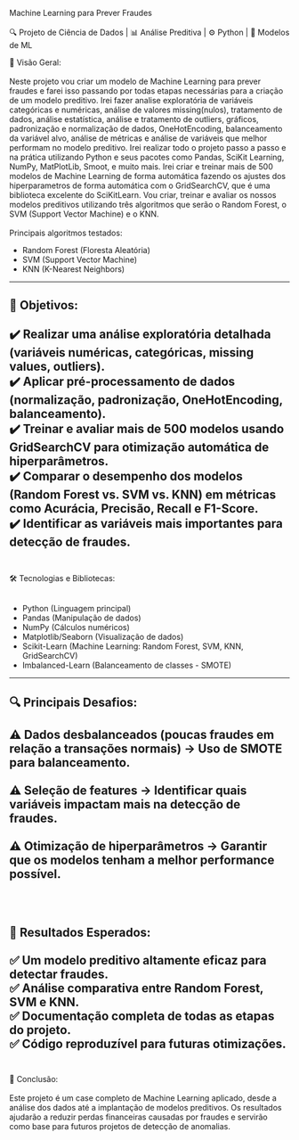 Machine Learning para Prever Fraudes<br><br>
🔍 Projeto de Ciência de Dados | 📊 Análise Preditiva | ⚙️ Python | 🚀 Modelos de ML<br>

📌 Visão Geral:<br><br>
Neste projeto vou criar um modelo de Machine Learning para prever fraudes e farei isso passando por todas etapas necessárias para a criação de um modelo preditivo. 
Irei fazer analise exploratória de variáveis categóricas e numéricas, análise de valores missing(nulos), tratamento de dados, análise estatística, análise e tratamento de outliers, gráficos, padronização e normalização de dados, OneHotEncoding, balanceamento da variável alvo, análise de métricas e análise de variáveis que melhor performam no modelo preditivo.
Irei realizar todo o projeto passo a passo e na prática utilizando Python e seus pacotes como Pandas, SciKit Learning, NumPy, MatPlotLib, Smoot, e muito mais.
Irei criar e treinar mais de 500 modelos de Machine Learning de forma automática fazendo os ajustes dos hiperparametros de forma automática com o GridSearchCV, que é uma biblioteca excelente do SciKitLearn.
Vou criar, treinar e avaliar os nossos modelos preditivos utilizando três algoritmos que serão o Random Forest, o SVM (Support Vector Machine) e o KNN.<br><br>
Principais algoritmos testados:

- Random Forest (Floresta Aleatória)
- SVM (Support Vector Machine)
- KNN (K-Nearest Neighbors)
----------------------------------
🎯 Objetivos:<br><br>
✔️ Realizar uma análise exploratória detalhada (variáveis numéricas, categóricas, missing values, outliers).<br>
✔️ Aplicar pré-processamento de dados (normalização, padronização, OneHotEncoding, balanceamento).<br>
✔️ Treinar e avaliar mais de 500 modelos usando GridSearchCV para otimização automática de hiperparâmetros.<br>
✔️ Comparar o desempenho dos modelos (Random Forest vs. SVM vs. KNN) em métricas como Acurácia, Precisão, Recall e F1-Score.<br>
✔️ Identificar as variáveis mais importantes para detecção de fraudes.<br><br>
-----------------------------------
🛠️ Tecnologias e Bibliotecas:<br><br>
- Python (Linguagem principal)
- Pandas (Manipulação de dados)
- NumPy (Cálculos numéricos)
- Matplotlib/Seaborn (Visualização de dados)
- Scikit-Learn (Machine Learning: Random Forest, SVM, KNN, GridSearchCV)
- Imbalanced-Learn (Balanceamento de classes - SMOTE)

---------------------------------------
🔍 Principais Desafios:<br><br>
⚠️ Dados desbalanceados (poucas fraudes em relação a transações normais) → Uso de SMOTE para balanceamento.<br><br>
⚠️ Seleção de features → Identificar quais variáveis impactam mais na detecção de fraudes.<br><br>
⚠️ Otimização de hiperparâmetros → Garantir que os modelos tenham a melhor performance possível.<br><br><br>
-----------------------------------------------------
🚀 Resultados Esperados:<br><br>
✅ Um modelo preditivo altamente eficaz para detectar fraudes.<br>
✅ Análise comparativa entre Random Forest, SVM e KNN.<br>
✅ Documentação completa de todas as etapas do projeto.<br>
✅ Código reproduzível para futuras otimizações.<br><br>
-------------------------------------------------------
📝 Conclusão:<br><br>
Este projeto é um case completo de Machine Learning aplicado, desde a análise dos dados até a implantação de modelos preditivos. Os resultados ajudarão a reduzir perdas financeiras causadas por fraudes e servirão como base para futuros projetos de detecção de anomalias.
